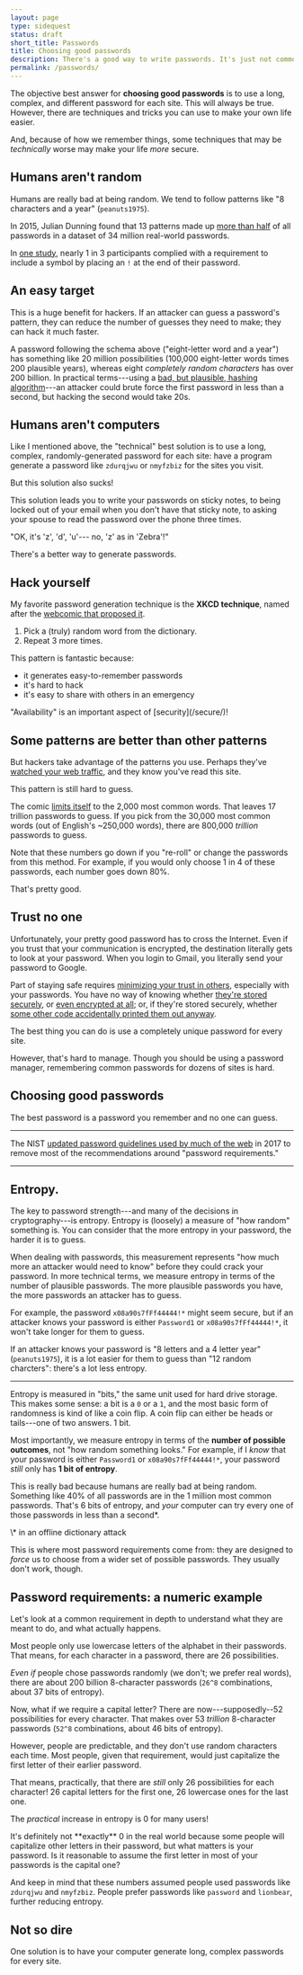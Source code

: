 ```yaml
---
layout: page
type: sidequest
status: draft
short_title: Passwords
title: Choosing good passwords
description: There's a good way to write passwords. It's just not commonly known.
permalink: /passwords/
---
```


The objective best answer for **choosing good passwords** is to use a long, complex, and different password for each site. This will always be true. However, there are techniques and tricks you can use to make your own life easier.

And, because of how we remember things, some techniques that may be *technically* worse may make your life *more* secure.

## Humans aren't random

Humans are really bad at being random. We tend to follow patterns like "8 characters and a year" (`peanuts1975`).

In 2015, Julian Dunning found that 13 patterns made up [more than half](https://p16.praetorian.com/blog/statistics-will-crack-your-password-mask-structure) of all passwords in a dataset of 34 million real-world passwords.

In [one study](http://lorrie.cranor.org/pubs/longpass-chi2014.pdf)<!-- TODO proper citation -->, nearly 1 in 3 participants complied with a requirement to include a symbol by placing an `!` at the end of their password.

## An easy target

This is a huge benefit for hackers. If an attacker can guess a password's pattern, they can reduce the number of guesses they need to make; they can hack it much faster.

A password following the schema above ("eight-letter word and a year") has something like 20 million possibilities (100,000 eight-letter words times 200 plausible years), whereas eight *completely random characters* has over 200 billion. In practical terms---using a [bad, but plausible, hashing algorithm](https://security.stackexchange.com/questions/8607/how-quickly-can-these-password-schemes-really-be-beaten)---an attacker could brute force the first password in less than a second, but hacking the second would take 20s.

## Humans aren't computers

Like I mentioned above, the "technical" best solution is to use a long, complex, randomly-generated password for each site: have a program generate a password like `zdurqjwu` or `nmyfzbiz` for the sites you visit.

But this solution also sucks!

This solution leads you to write your passwords on sticky notes, to being locked out of your email when you don't have that sticky note, to asking your spouse to read the password over the phone three times.

<aside class="sidenote">
"OK, it's 'z', 'd', 'u'--- no, 'z' as in 'Zebra'!"
</aside>

There's a better way to generate passwords.

## Hack yourself

My favorite password generation technique is the **XKCD technique**, named after the [webcomic that proposed it](https://xkcd.com/936/).

1. Pick a (truly) random word from the dictionary.
2. Repeat 3 more times.

This pattern is fantastic because:

* it generates easy-to-remember passwords
* it's hard to hack
* it's easy to share with others in an emergency

<aside class="sidenote">
"Availability" is an important aspect of [security](/secure/)!
</aside>

## Some patterns are better than other patterns

But hackers take advantage of the patterns you use. Perhaps they've [watched your web traffic](/https/), and they know you've read this site.

This pattern is still hard to guess.

The comic [limits itself](https://security.stackexchange.com/a/6096) to the 2,000 most common words. That leaves 17 trillion passwords to guess. If you pick from the 30,000 most common words (out of English's ~250,000 words), there are 800,000 *trillion* passwords to guess.

<aside class="sidenote">
Note that these numbers go down if you "re-roll" or change the passwords from this method. For example, if you would only choose 1 in 4 of these passwords, each number goes down 80%.
</aside>

That's pretty good.

## Trust no one

Unfortunately, your pretty good password has to cross the Internet. Even if you trust that your communication is encrypted, the destination literally gets to look at your password. When you login to Gmail, you literally send your password to Google.

Part of staying safe requires [minimizing your trust in others](/overall/), especially with your passwords. You have no way of knowing whether [they're stored securely](https://nakedsecurity.sophos.com/2013/11/04/anatomy-of-a-password-disaster-adobes-giant-sized-cryptographic-blunder/), or [even encrypted at all](http://blog.moertel.com/posts/2006-12-15-never-store-passwords-in-a-database.html)<!-- via https://blog.codinghorror.com/youre-probably-storing-passwords-incorrectly/ -->; or, if they're stored securely, whether [some other code accidentally printed them out anyway](https://arstechnica.com/information-technology/2018/05/twitter-advises-users-to-reset-passwords-after-bug-posts-passwords-to-internal-log/).

The best thing you can do is use a completely unique password for every site.

However, that's hard to manage. Though you should be using a password manager, remembering common passwords for dozens of sites is hard.

## Choosing good passwords

The best password is a password you remember and no one can guess. 

---

The NIST [updated password guidelines used by much of the web](https://www.usatoday.com/story/news/nation-now/2017/08/09/password-expert-says-he-wrong-numbers-capital-letters-and-symbols-useless/552013001/) in 2017 to remove most of the recommendations around "password requirements."

---

## Entropy.

The key to password strength---and many of the decisions in cryptography---is entropy.  Entropy is (loosely) a measure of "how random" something is. You can consider that the more entropy in your password, the harder it is to guess.

When dealing with passwords, this measurement represents "how much more an attacker would need to know" before they could crack your password. In more technical terms, we measure entropy in terms of the number of plausible passwords. The more plausible passwords you have, the more passwords an attacker has to guess.

For example, the password `x08a90s7fFf44444!*` might seem secure, but if an attacker knows your password is either `Password1` or `x08a90s7fFf44444!*`, it won't take longer for them to guess.

If an attacker knows your password is "8 letters and a 4 letter year" (`peanuts1975`), it is a lot easier for them to guess than "12 random charcters": there's a lot less entropy.

---


Entropy is measured in "bits," the same unit used for hard drive storage. This makes some sense: a bit is a `0` or a `1`, and the most basic form of randomness is kind of like a coin flip. A coin flip can either be heads or tails---one of two answers. 1 bit.

Most importantly, we measure entropy in terms of the **number of possible outcomes**, not "how random something looks." For example, if I *know* that your password is either `Password1` or `x08a90s7fFf44444!*`, your password *still* only has **1 bit of entropy**.

This is really bad because humans are really bad at being random. Something like 40% of all passwords are in the 1 million most common passwords<!-- TODO DEFINITELY cite -->. That's 6 bits of entropy, and *your* computer can try every one of those passwords in less than a second*.

<aside class="sidenote">
\* in an offline dictionary attack
</aside>

This is where most password requirements come from: they are designed to *force* us to choose from a wider set of possible passwords. They usually don't work, though.

## Password requirements: a numeric example

Let's look at a common requirement in depth to understand what they are meant to do, and what actually happens.

Most people only use lowercase letters of the alphabet in their passwords. That means, for each character in a password, there are 26 possibilities.

*Even if* people chose passwords randomly (we don't; we prefer real words), there are about 200 billion 8-character passwords (`26^8` combinations, about 37 bits of entropy).

Now, what if we require a capital letter? There are now---supposedly--52 possibilities for every character. That makes over 53 *trillion* 8-character passwords (`52^8` combinations, about 46 bits of entropy).

However, people are predictable, and they don't use random characters each time. Most people, given that requirement, would just capitalize the first letter of their earlier password<!-- TODO CITE -->.

That means, practically, that there are *still* only 26 possibilities for each character! 26 capital letters for the first one, 26 lowercase ones for the last one.

The *practical* increase in entropy is 0 for many users!

<aside class="sidenote">
It's definitely not **exactly** 0 in the real world because some people will capitalize other letters in their password, but what matters is your password. Is it reasonable to assume the first letter in most of your passwords is the capital one?
</aside>

And keep in mind that these numbers assumed people used passwords like `zdurqjwu` and `nmyfzbiz`. People prefer passwords like `password` and `lionbear`, further reducing entropy.

## Not so dire

One solution is to have your computer generate long, complex passwords for every site.